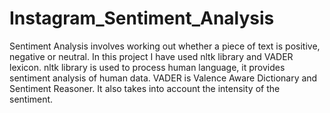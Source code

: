 # Instagram_Sentiment_Analysis
Sentiment Analysis involves working out whether a piece of text is positive, negative or neutral. In this project I have used nltk library and VADER lexicon. nltk library is used to process human language, it provides sentiment analysis of human data. VADER is Valence Aware Dictionary and Sentiment Reasoner. It also takes into account the intensity of the sentiment.
